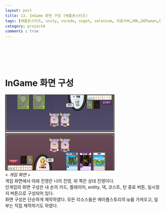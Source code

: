 ```yaml
---
layout: post
title: 13. InGame 화면 구성 (배틀몬스터즈)
tags: [배틀몬스터즈, unity, vscode, nuget, selenium, 뒤끝서버,XML,DOTween,Corutine]
category: projectA
comments : true
---
```

<br>
<br>
<br>
<br>

# InGame 화면 구성
<img src="/assets/img/battle/battle13_1.PNG" width="70%" height="70%"><br>*< 게임 화면 >*<br>
게임 화면에서 아래 진영은 나의 진영, 위 쪽은 상대 진영이다.<br>
인게임의 화면 구성은 내 손의 카드, 플레이어, entity, 덱, 코스트, 턴 종료 버튼, 일시정지 버튼으로 구성되어 있다. <br>
화면 구성은 단순하게 제작하였다. 모든 리소스들은 메이플스토리의 ip를 가져오고, 일부는 직접 제작하기도 하였다. <br>
